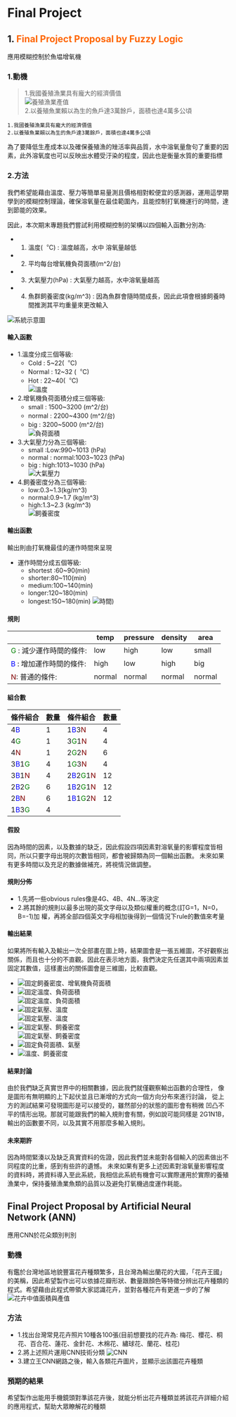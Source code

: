 # Final Project

## 1. <font color=#FF6600> Final Project Proposal by Fuzzy Logic</font>

應用模糊控制於魚塭增氧機

### 1.動機

>1.我國養殖漁業具有龐大的經濟價值  
![養殖漁業產值](https://github.com/whitewhit/NTU_Intelligent_Control_final_project/blob/main/fuzzy%E5%9C%96%E7%89%87/%E8%9E%A2%E5%B9%95%E6%93%B7%E5%8F%96%E7%95%AB%E9%9D%A2%202022-10-06%20003238.png)  
>2.以養殖魚業賴以為生的魚戶達3萬餘戶，面積也達4萬多公頃

    1.我國養殖漁業具有龐大的經濟價值
    2.以養殖魚業賴以為生的魚戶達3萬餘戶，面積也達4萬多公頃

為了要降低生產成本以及確保養殖漁的矬活率與品質，水中溶氧量詹句了重要的因素，此外溶氧度也可以反映出水體受汙染的程度，因此也是衡量水質的重要指標

### 2.方法

我們希望能藉由溫度、壓力等簡單易量測且價格相對較便宜的感測器，運用這學期學到的模糊控制理論，確保溶氧量在最佳範圍內，且能控制打氧機運行的時間，達到節能的效果。

因此，本次期末專題我們嘗試利用模糊控制的架構以四個輸入函數分別為:

+ 1. 溫度(︒C) : 溫度越高，水中 溶氧量越低  
+ 2. 平均每台增氧機負荷面積(m^2/台)  
+ 3. 大氣壓力(hPa) : 大氣壓力越高，水中溶氧量越高
+ 4. 魚群飼養密度(kg/m^3) : 因為魚群會隨時間成長，因此此項會根據飼養時間推測其平均重量來更改輸入  
  
![系統示意圖](https://github.com/whitewhit/NTU_Intelligent_Control_final_project/blob/main/fuzzy%E5%9C%96%E7%89%87/%E8%9E%A2%E5%B9%95%E6%93%B7%E5%8F%96%E7%95%AB%E9%9D%A2%202022-10-06%20003859.png)

#### 輸入函數

+ 1.溫度分成三個等級:  
  + Cold : 5~22(︒C)  
  + Normal : 12~32 (︒C)  
  + Hot : 22~40(︒C)  
![溫度](https://github.com/whitewhit/NTU_Intelligent_Control_final_project/blob/main/fuzzy%E5%9C%96%E7%89%87/%E8%9E%A2%E5%B9%95%E6%93%B7%E5%8F%96%E7%95%AB%E9%9D%A2%202022-10-06%20011041.png)
+ 2.增氧機負荷面積分成三個等級:  
  + small : 1500~3200 (m^2/台)  
  + normal : 2200~4300 (m^2/台)  
  + big : 3200~5000 (m^2/台)  
![負荷面積](https://github.com/whitewhit/NTU_Intelligent_Control_final_project/blob/main/fuzzy%E5%9C%96%E7%89%87/%E8%9E%A2%E5%B9%95%E6%93%B7%E5%8F%96%E7%95%AB%E9%9D%A2%202022-10-06%20011052.png)
+ 3.大氣壓力分為三個等級:  
  + small :Low:990~1013  (hPa)  
  + normal : normal:1003~1023 (hPa)  
  + big : high:1013~1030 (hPa)  
![大氣壓力](https://github.com/whitewhit/NTU_Intelligent_Control_final_project/blob/main/fuzzy%E5%9C%96%E7%89%87/%E8%9E%A2%E5%B9%95%E6%93%B7%E5%8F%96%E7%95%AB%E9%9D%A2%202022-10-06%20011102.png)
+ 4.飼養密度分為三個等級:  
  + low:0.3~1.3(kg/m^3)  
  + normal:0.9~1.7 (kg/m^3)  
  + high:1.3~2.3 (kg/m^3)  
![飼養密度](https://github.com/whitewhit/NTU_Intelligent_Control_final_project/blob/main/fuzzy%E5%9C%96%E7%89%87/%E8%9E%A2%E5%B9%95%E6%93%B7%E5%8F%96%E7%95%AB%E9%9D%A2%202022-10-06%20011110.png)

#### 輸出函數

輸出則由打氧機最佳的運作時間來呈現

+ 運作時間分成五個等級:
  + shortest :60~90(min)
  + shorter:80~110(min)
  + medium:100~140(min)
  + longer:120~180(min)
  + longest:150~180(min)
![時間](https://github.com/whitewhit/NTU_Intelligent_Control_final_project/blob/main/fuzzy%E5%9C%96%E7%89%87/%E8%9E%A2%E5%B9%95%E6%93%B7%E5%8F%96%E7%95%AB%E9%9D%A2%202022-10-06%20011819.png))

#### 規則

| | temp | pressure | density | area |
| -------- | -------- | -------- | -------- | -------- |
| <font color=#008000>G</font> : 減少運作時間的條件: | low | high | low | small |
| <font color=#0000FF>B</font> : 增加運作時間的條件: | high | low | high | big |
| <font color=#800000>N</font>: 普通的條件:| normal | normal | normal | normal |

#### 組合數

|條件組合|數量|條件組合|數量|
| -------- | -------- | -------- | -------- |
| 4<font color=#0000FF>B</font> | 1 | 1<font color=#0000FF>B</font>3<font color=#800000>N</font> | 4 |
| 4<font color=#008000>G</font> | 1 | 3<font color=#008000>G</font>1<font color=#800000>N</font> | 4 |
| 4<font color=#800000>N</font> | 1 | 2<font color=#008000>G</font>2<font color=#800000>N</font> | 6 |
| 3<font color=#0000FF>B</font>1<font color=#008000>G</font> | 4 | 1<font color=#008000>G</font>3<font color=#800000>N</font> | 4 |
| 3<font color=#0000FF>B</font>1<font color=#800000>N</font> | 4 | 2<font color=#0000FF>B</font>2<font color=#008000>G</font>1<font color=#800000>N</font> | 12 |
| 2<font color=#0000FF>B</font>2<font color=#008000>G</font> | 6 | 1<font color=#0000FF>B</font>2<font color=#008000>G</font>1<font color=#800000>N</font> | 12 |
| 2<font color=#0000FF>B</font><font color=#800000>N</font> | 6 | 1<font color=#0000FF>B</font>1<font color=#008000>G</font>2<font color=#800000>N</font> | 12 |
| 1<font color=#0000FF>B</font>3<font color=#008000>G</font> | 4 |  |  |

#### 假設

因為時間的因素，以及數據的缺乏，因此假設四項因素對溶氧量的影響程度皆相同，所以只要字母出現的次數皆相同，都會被歸類為同一個輸出函數。
未來如果有更多時間以及充足的數據做補充，將視情況做調整。

#### 規則分佈

+ 1.先將一些obvious rules像是4G、4B、4N…等決定
+ 2.將其餘的規則以最多出現的英文字母以及類似權重的概念(訂G=1，N=0，B=-1)加   權，再將全部四個英文字母相加後得到一個情況下rule的數值來考量

#### 輸出結果

如果將所有輸入及輸出一次全部畫在圖上時，結果圖會是一張五維圖，不好觀察出關係，而且也十分的不直觀。因此在表示地方面，我們決定先任選其中兩項因素並固定其數值，這樣畫出的關係圖會是三維圖，比較直觀。

+ ![固定飼養密度、增氧機負荷面積](https://github.com/whitewhit/NTU_Intelligent_Control_final_project/blob/main/fuzzy%E5%9C%96%E7%89%87/%E8%9E%A2%E5%B9%95%E6%93%B7%E5%8F%96%E7%95%AB%E9%9D%A2%202022-10-06%20014223.png)
+ ![固定溫度、負荷面積](https://github.com/whitewhit/NTU_Intelligent_Control_final_project/blob/main/fuzzy%E5%9C%96%E7%89%87/%E8%9E%A2%E5%B9%95%E6%93%B7%E5%8F%96%E7%95%AB%E9%9D%A2%202022-10-06%20014257.png)  
![固定溫度、負荷面積](https://github.com/whitewhit/NTU_Intelligent_Control_final_project/blob/main/fuzzy%E5%9C%96%E7%89%87/%E8%9E%A2%E5%B9%95%E6%93%B7%E5%8F%96%E7%95%AB%E9%9D%A2%202022-10-06%20014306.png)
+ ![固定氣壓、溫度](https://github.com/whitewhit/NTU_Intelligent_Control_final_project/blob/main/fuzzy%E5%9C%96%E7%89%87/%E8%9E%A2%E5%B9%95%E6%93%B7%E5%8F%96%E7%95%AB%E9%9D%A2%202022-10-06%20014315.png)  
![固定氣壓、溫度](https://github.com/whitewhit/NTU_Intelligent_Control_final_project/blob/main/fuzzy%E5%9C%96%E7%89%87/%E8%9E%A2%E5%B9%95%E6%93%B7%E5%8F%96%E7%95%AB%E9%9D%A2%202022-10-06%20014324.png)
+ ![固定氣壓、飼養密度](https://github.com/whitewhit/NTU_Intelligent_Control_final_project/blob/main/fuzzy%E5%9C%96%E7%89%87/%E8%9E%A2%E5%B9%95%E6%93%B7%E5%8F%96%E7%95%AB%E9%9D%A2%202022-10-06%20014337.png)  
![固定氣壓、飼養密度](https://github.com/whitewhit/NTU_Intelligent_Control_final_project/blob/main/fuzzy%E5%9C%96%E7%89%87/%E8%9E%A2%E5%B9%95%E6%93%B7%E5%8F%96%E7%95%AB%E9%9D%A2%202022-10-06%20014411.png)  
+ ![固定負荷面積、氣壓](https://github.com/whitewhit/NTU_Intelligent_Control_final_project/blob/main/fuzzy%E5%9C%96%E7%89%87/%E8%9E%A2%E5%B9%95%E6%93%B7%E5%8F%96%E7%95%AB%E9%9D%A2%202022-10-06%20014425.png)
+ ![溫度、飼養密度](https://github.com/whitewhit/NTU_Intelligent_Control_final_project/blob/main/fuzzy%E5%9C%96%E7%89%87/%E8%9E%A2%E5%B9%95%E6%93%B7%E5%8F%96%E7%95%AB%E9%9D%A2%202022-10-06%20014436.png)

#### 結果討論

由於我們缺乏真實世界中的相關數據，因此我們就僅觀察輸出函數的合理性，
像是圖形有無明顯的上下起伏並且已漸增的方式向一個方向分布來進行討論，
從上方的測試結果可發現圖形是可以接受的，雖然部分的狀態的圖形會有稍微
凹凸不平的情形出現。那就可能跟我們的輸入規則會有關，例如說可能同樣是
2G1N1B，輸出的函數要不同，以及其實不用那麼多輸入規則。

#### 未來期許

因為時間緊湊以及缺乏真實資料的佐證，因此我們並未能對各個輸入的因素做出不同程度的比重，感到有些許的遺憾。
未來如果有更多上述因素對溶氧量影響程度的資料時，將資料導入至此系統，我相信此系統有機會可以實際運用於實際的養殖漁業中，保持養殖漁業魚類的品質以及避免打氧機過度運作耗能。


## Final Project Proposal by Artificial Neural Network (ANN)

應用CNN於花朵類別判別

### 動機

有鑑於台灣地區地貌豐富花卉種類繁多，且台灣為輸出蘭花的大國，「花卉王國」的美稱，因此希望製作出可以依據花瓣形狀、數量跟顏色等特徵分辨出花卉種類的程式。希望藉由此程式帶領大家認識花卉，並對各種花卉有更進一步的了解
![花卉中值面積與產值]()

### 方法

+ 1.找出台灣常見花卉照片10種各100張(目前想要找的花卉為: 梅花、櫻花、桐花、百合花、蓮花、金針花、木棉花、繡球花、蘭花、桂花)
+ 2.將上述照片運用CNN技術分類
![CNN]()
+ 3.建立王CNN網路之後，輸入各類花卉圖片，並顯示出該圖花卉種類

### 預期的結果

希望製作出能用手機鏡頭對準該花卉後，就能分析出花卉種類並將該花卉詳細介紹的應用程式，幫助大眾瞭解花的種類

